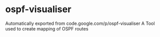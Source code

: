 # ospf-visualiser
Automatically exported from code.google.com/p/ospf-visualiser
A Tool used to create mapping of OSPF routes
